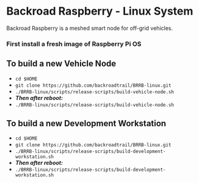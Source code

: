 # Backroad Raspberry - Linux System
Backroad Raspberry is a meshed smart node for off-grid vehicles.

### First install a fresh image of Raspberry Pi OS


## To build a new Vehicle Node
  * `cd $HOME`
  * `git clone https://github.com/backroadtrail/BRRB-linux.git`
  * `./BRRB-linux/scripts/release-scripts/build-vehicle-node.sh`
  * ***Then after reboot:***
  * `./BRRB-linux/scripts/release-scripts/build-vehicle-node.sh`


## To build a new Development Workstation
  * `cd $HOME`
  * `git clone https://github.com/backroadtrail/BRRB-linux.git`
  * `./BRRB-linux/scripts/release-scripts/build-development-workstation.sh`
  * ***Then after reboot:***
  * `./BRRB-linux/scripts/release-scripts/build-development-workstation.sh`
